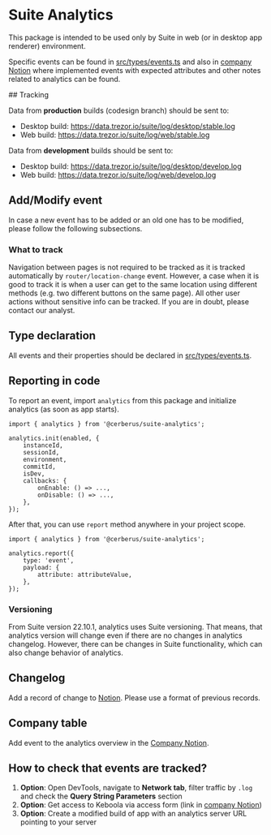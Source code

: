 # Suite Analytics

This package is intended to be used only by Suite in web (or in desktop app renderer) environment.

Specific events can be found in [src/types/events.ts](./src/types/events.ts) and also in [company Notion](https://www.notion.so/satoshilabs/Data-analytics-938aeb2e289f4ca18f31b1c02ab782cb) where implemented events with expected attributes and other notes related to analytics can be found.

## Tracking

Data from **production** builds (codesign branch) should be sent to:

-   Desktop build: https://data.trezor.io/suite/log/desktop/stable.log
-   Web build: https://data.trezor.io/suite/log/web/stable.log

Data from **development** builds should be sent to:

-   Desktop build: https://data.trezor.io/suite/log/desktop/develop.log
-   Web build: https://data.trezor.io/suite/log/web/develop.log

## Add/Modify event

In case a new event has to be added or an old one has to be modified, please follow the following subsections.

### What to track

Navigation between pages is not required to be tracked as it is tracked automatically by `router/location-change` event. However, a case when it is good to track it is when a user can get to the same location using different methods (e.g. two different buttons on the same page). All other user actions without sensitive info can be tracked. If you are in doubt, please contact our analyst.

## Type declaration

All events and their properties should be declared in [src/types/events.ts](./src/types/events.ts).

## Reporting in code

To report an event, import `analytics` from this package and initialize analytics (as soon as app starts).

```
import { analytics } from '@cerberus/suite-analytics';

analytics.init(enabled, {
    instanceId,
    sessionId,
    environment,
    commitId,
    isDev,
    callbacks: {
        onEnable: () => ...,
        onDisable: () => ...,
    },
});
```

After that, you can use `report` method anywhere in your project scope.

```
import { analytics } from '@cerberus/suite-analytics';

analytics.report({
    type: 'event',
    payload: {
        attribute: attributeValue,
    },
});
```

### Versioning

From Suite version 22.10.1, analytics uses Suite versioning. That means, that analytics version will change even if there are no changes in analytics changelog. However, there can be changes in Suite functionality, which can also change behavior of analytics.

## Changelog

Add a record of change to [Notion](https://www.notion.so/satoshilabs/Changelog-Suite-1551ab666b1943f080ff56ffc6896d12). Please use a format of previous records.

## Company table

Add event to the analytics overview in the [Company Notion](https://www.notion.so/satoshilabs/Data-analytics-938aeb2e289f4ca18f31b1c02ab782cb).

## How to check that events are tracked?

1. **Option**: Open DevTools, navigate to **Network tab**, filter traffic by `.log` and check the **Query String Parameters** section
1. **Option**: Get access to Keboola via access form (link in [company Notion](https://www.notion.so/satoshilabs/Engineering-6d5f34c46db041318ceeecb65f973980))
1. **Option**: Create a modified build of app with an analytics server URL pointing to your server
